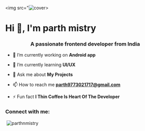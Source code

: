 <img src="![cover](https://github.com/P-mistry/P-mistry/assets/75114126/7f9f9152-7c57-4177-a061-0cb075fa91ff)>

<h1>Hi 👋, I'm parth mistry</h1>
<h3 align="center">A passionate frontend developer from India</h3>

- 🔭 I’m currently working on **Android app**

- 🌱 I’m currently learning **UI/UX**

- 💬 Ask me about **My Projects**

- 📫 How to reach me **parth9773021717@gmail.com**

- ⚡ Fun fact **I Thin Coffee Is Heart Of The Developer**

<h3 align="left">Connect with me:</h3>
<p align="left">
</p>

<p>&nbsp;<img align="center" src="https://github-readme-stats.vercel.app/api?username=parthnmistry&show_icons=true&locale=en" alt="parthnmistry" /></p>
